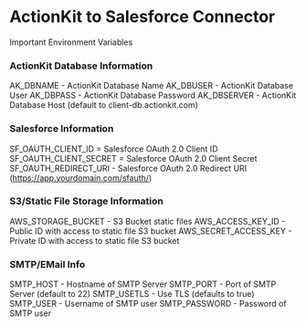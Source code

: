 # ActionKit to Salesforce Connector

Important Environment Variables


### ActionKit Database Information

AK_DBNAME - ActionKit Database Name
AK_DBUSER - ActionKit Database User
AK_DBPASS - ActionKit Database Password
AK_DBSERVER - ActionKit Database Host (default to client-db.actionkit.com)

### Salesforce Information
SF_OAUTH_CLIENT_ID = Salesforce OAuth 2.0 Client ID
SF_OAUTH_CLIENT_SECRET = Salesforce OAuth 2.0 Client Secret
SF_OAUTH_REDIRECT_URI - Salesforce OAuth 2.0 Redirect URI (https://app.yourdomain.com/sfauth/)

### S3/Static File Storage Information

AWS_STORAGE_BUCKET - S3 Bucket static files
AWS_ACCESS_KEY_ID - Public ID with access to static file S3 bucket
AWS_SECRET_ACCESS_KEY - Private ID with access to static file S3 bucket

### SMTP/EMail Info

SMTP_HOST - Hostname of SMTP Server
SMTP_PORT - Port of SMTP Server (default to 22)
SMTP_USETLS - Use TLS (defaults to true)
SMTP_USER - Username of SMTP user
SMTP_PASSWORD - Password of SMTP user